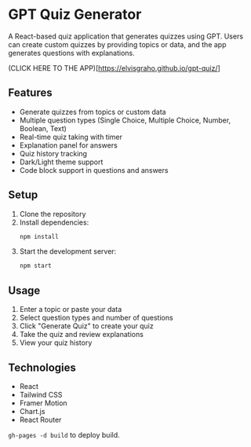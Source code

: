 # GPT Quiz Generator

A React-based quiz application that generates quizzes using GPT. Users can create custom quizzes by providing topics or data, and the app generates questions with explanations.

(CLICK HERE TO THE APP)[https://elvisgraho.github.io/gpt-quiz/]

## Features

- Generate quizzes from topics or custom data
- Multiple question types (Single Choice, Multiple Choice, Number, Boolean, Text)
- Real-time quiz taking with timer
- Explanation panel for answers
- Quiz history tracking
- Dark/Light theme support
- Code block support in questions and answers

## Setup

1. Clone the repository
2. Install dependencies:
   ```bash
   npm install
   ```
3. Start the development server:
   ```bash
   npm start
   ```

## Usage

1. Enter a topic or paste your data
2. Select question types and number of questions
3. Click "Generate Quiz" to create your quiz
4. Take the quiz and review explanations
5. View your quiz history

## Technologies

- React
- Tailwind CSS
- Framer Motion
- Chart.js
- React Router

`gh-pages -d build` to deploy build.
